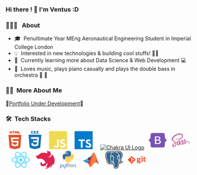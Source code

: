 ### Hi there ! 👋 I'm Ventus :D 

### 👨🏻‍💻 &nbsp; About 

- 🎓 &nbsp;Penultimate Year MEng Aeronautical Engineering Student in Imperial College London
- 💡 &nbsp;Interested in new technologies & building cool stuffs!  👨‍💻
- 🌱 &nbsp;Currently learning more about Data Science & Web Development 💻
- 🎵 &nbsp;Loves music, plays piano casually and plays the double bass in orchestra 🎹 🎻 

### 🤝🏻 &nbsp;More About Me
💂[Portfolio Under Development](https://ventus-portfolio.netlify.app/)💂

### 🛠 &nbsp;Tech Stacks

<img src="https://github.com/devicons/devicon/blob/master/icons/html5/html5-plain-wordmark.svg" alt="HTML logo" width="50px" height="50px" /> <img src="https://github.com/devicons/devicon/blob/master/icons/css3/css3-plain-wordmark.svg" alt="CSS logo" width="50px" height="50px" />&nbsp;&nbsp;
<img src="https://github.com/devicons/devicon/blob/master/icons/javascript/javascript-plain.svg" alt="JavaScript logo" width="50px" height="50px" />&nbsp;&nbsp;&nbsp;&nbsp;
<img src="https://github.com/devicons/devicon/blob/master/icons/typescript/typescript-plain.svg" alt="TypeScript logo" width="50px" height="50px" />&nbsp;&nbsp;&nbsp;&nbsp;
[<img src="https://bestofjs.org/logos/chakra-ui.dark.svg" alt="Chakra UI Logo" width="50px" height="50px" />](https://chakra-ui.com/)&nbsp;&nbsp;
<img src="https://github.com/devicons/devicon/blob/master/icons/bootstrap/bootstrap-plain.svg" alt="Bootstrap logo" width="50px" height="50px" />&nbsp;&nbsp;
<img src="https://github.com/devicons/devicon/blob/master/icons/sass/sass-original.svg" alt="Sass logo" width="50px" height="50px" />&nbsp;&nbsp;&nbsp;
<img src="https://github.com/devicons/devicon/blob/master/icons/react/react-original.svg" alt="React logo" width="50px" height="50px" />&nbsp;&nbsp;&nbsp;
<img src="https://github.com/devicons/devicon/blob/master/icons/nestjs/nestjs-plain.svg" alt="NestJS logo" width="50px" height="50px" />&nbsp;&nbsp;
<img src="https://github.com/devicons/devicon/blob/master/icons/python/python-original-wordmark.svg" alt="Git logo" width="50px" height="50px" />&nbsp;&nbsp;
<img src="https://github.com/devicons/devicon/blob/master/icons/matlab/matlab-original.svg" alt="MATLAB logo" width="50px" height="50px" />&nbsp;&nbsp;
<img src="https://github.com/devicons/devicon/blob/master/icons/postgresql/postgresql-original.svg" alt="Postgres logo" width="50px" height="50px" />&nbsp;&nbsp;
<img src="https://github.com/devicons/devicon/blob/master/icons/git/git-plain-wordmark.svg" alt="Git logo" width="50px" height="50px" />&nbsp;&nbsp;


<!--
**VentusTWY/VentusTWY** is a ✨ _special_ ✨ repository because its `README.md` (this file) appears on your GitHub profile.

Here are some ideas to get you started:

- 🔭 I’m currently working on ...
- 🌱 I’m currently learning ...
- 👯 I’m looking to collaborate on ...
- 🤔 I’m looking for help with ...
- 💬 Ask me about ...
- 📫 How to reach me: ...
- 😄 Pronouns: ...
- ⚡ Fun fact: ...
-->
